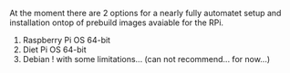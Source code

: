 At the moment there are 2 options for a nearly fully automatet setup and installation ontop of prebuild images avaiable for the RPi.

1. Raspberry Pi OS 64-bit
2. Diet Pi OS 64-bit
3. Debian ! with some limitations... (can not recommend... for now...)

